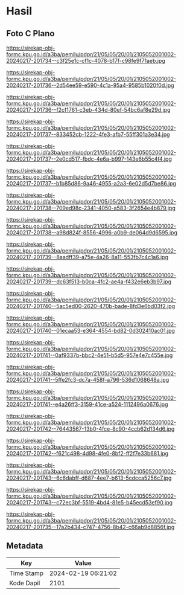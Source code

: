 # Hasil

## Foto C Plano

https://sirekap-obj-formc.kpu.go.id/a3ba/pemilu/pdpr/21/05/05/20/01/2105052001002-20240217-201734--c3f25e1c-cf1c-4078-b17f-c98fe9f71aeb.jpg

https://sirekap-obj-formc.kpu.go.id/a3ba/pemilu/pdpr/21/05/05/20/01/2105052001002-20240217-201736--2d54ee59-e590-4c1a-95a4-9585b1020f0d.jpg

https://sirekap-obj-formc.kpu.go.id/a3ba/pemilu/pdpr/21/05/05/20/01/2105052001002-20240217-201736--f2cf1761-c3eb-434d-80ef-54bc6af8e29d.jpg

https://sirekap-obj-formc.kpu.go.id/a3ba/pemilu/pdpr/21/05/05/20/01/2105052001002-20240217-201737--833452cb-1222-4fe3-afb7-55ff301a3e34.jpg

https://sirekap-obj-formc.kpu.go.id/a3ba/pemilu/pdpr/21/05/05/20/01/2105052001002-20240217-201737--2e0cd517-fbdc-4e6a-b997-143e6b55c4f4.jpg

https://sirekap-obj-formc.kpu.go.id/a3ba/pemilu/pdpr/21/05/05/20/01/2105052001002-20240217-201737--b1b85d86-9a46-4955-a2a3-6e02d5d7be86.jpg

https://sirekap-obj-formc.kpu.go.id/a3ba/pemilu/pdpr/21/05/05/20/01/2105052001002-20240217-201738--709ed98c-2341-4050-a583-3f2654e4b879.jpg

https://sirekap-obj-formc.kpu.go.id/a3ba/pemilu/pdpr/21/05/05/20/01/2105052001002-20240217-201738--a98d824f-8556-4996-a0b9-de064d9d6595.jpg

https://sirekap-obj-formc.kpu.go.id/a3ba/pemilu/pdpr/21/05/05/20/01/2105052001002-20240217-201739--8aadff39-a75e-4a26-8a11-553fb7c4c1a6.jpg

https://sirekap-obj-formc.kpu.go.id/a3ba/pemilu/pdpr/21/05/05/20/01/2105052001002-20240217-201739--dc63f513-b0ca-4fc2-ae4a-f432e6eb3b97.jpg

https://sirekap-obj-formc.kpu.go.id/a3ba/pemilu/pdpr/21/05/05/20/01/2105052001002-20240217-201740--5ac5ed00-2620-470b-bade-8fd3e6bd03f2.jpg

https://sirekap-obj-formc.kpu.go.id/a3ba/pemilu/pdpr/21/05/05/20/01/2105052001002-20240217-201740--01ecaa53-e364-4554-bd82-0d302410ac01.jpg

https://sirekap-obj-formc.kpu.go.id/a3ba/pemilu/pdpr/21/05/05/20/01/2105052001002-20240217-201741--0af9337b-bbc2-4e51-b5d5-957e4e7c455e.jpg

https://sirekap-obj-formc.kpu.go.id/a3ba/pemilu/pdpr/21/05/05/20/01/2105052001002-20240217-201741--5ffe2fc3-dc7a-458f-a796-536d1068648a.jpg

https://sirekap-obj-formc.kpu.go.id/a3ba/pemilu/pdpr/21/05/05/20/01/2105052001002-20240217-201741--e4a26ff3-3159-41ce-a524-1112496a0676.jpg

https://sirekap-obj-formc.kpu.go.id/a3ba/pemilu/pdpr/21/05/05/20/01/2105052001002-20240217-201742--76443567-13b0-4fce-8c90-4ccb62d134d6.jpg

https://sirekap-obj-formc.kpu.go.id/a3ba/pemilu/pdpr/21/05/05/20/01/2105052001002-20240217-201742--f621c498-4d98-4fe0-8bf2-ff2f7e33b681.jpg

https://sirekap-obj-formc.kpu.go.id/a3ba/pemilu/pdpr/21/05/05/20/01/2105052001002-20240217-201743--6c6dabff-d687-4ee7-b613-5cdcca5256c7.jpg

https://sirekap-obj-formc.kpu.go.id/a3ba/pemilu/pdpr/21/05/05/20/01/2105052001002-20240217-201743--c72ec3bf-5519-4bd4-81e5-b45ecd53ef90.jpg

https://sirekap-obj-formc.kpu.go.id/a3ba/pemilu/pdpr/21/05/05/20/01/2105052001002-20240217-201735--17a2b434-c747-4756-8b42-c66ab9d8856f.jpg


## Metadata

| Key        | Value               |
| ---------- | ------------------- |
| Time Stamp | 2024-02-19 06:21:02 |
| Kode Dapil | 2101                |



